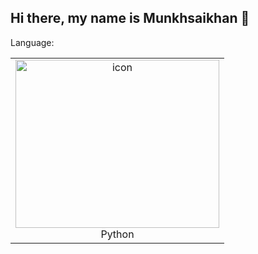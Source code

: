 ## Hi there, my name is Munkhsaikhan 👋

Language:
<table>
  <tr>
    <td align="center" width="96">
      <img src="https://www.python.org/static/community_logos/python-logo.png" alt="icon" width="326" height="269" />
      <br> Python
    </td>
  </tr>
</table>



